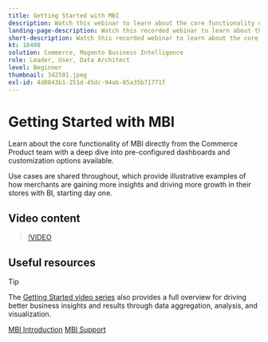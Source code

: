 ```yaml
---
title: Getting Started with MBI
description: Watch this webinar to learn about the core functionality of MBI for your Adobe Commerce or Magento Open Source store.
landing-page-description: Watch this recorded webinar to learn about the core functionality of MBI for your Adobe Commerce or Magento Open Source store.
short-description: Watch this recorded webinar to learn about the core functionality of MBI for your Adobe Commerce or Magento Open Source store.
kt: 10408
solution: Commerce, Magento Business Intelligence
role: Leader, User, Data Architect
level: Beginner
thumbnail: 342501.jpeg
exl-id: 4d0843b1-251d-45dc-94ab-85a35b71771f
---
```

# Getting Started with MBI

Learn about the core functionality of MBI directly from the Commerce Product team with a deep dive into pre-configured dashboards and customization options available.

Use cases are shared throughout, which provide illustrative examples of how merchants are gaining more insights and driving more growth in their stores with BI, starting day one.

## Video content

>[!VIDEO](https://video.tv.adobe.com/v/342501?quality=12&learn=on)

## Useful resources

>[!TIP]
>
>The [Getting Started video series](https://experienceleague.adobe.com/docs/commerce-learn/tutorials/mbi/introduction/1-overview.html) also provides a full overview for driving better business insights and results through data aggregation, analysis, and visualization.

[MBI Introduction](https://experienceleague.adobe.com/docs/commerce-business-intelligence/mbi/getting-started.html)
[MBI Support](https://experienceleague.adobe.com/docs/commerce-knowledge-base/kb/troubleshooting/miscellaneous/mbi-service-policies.html)
